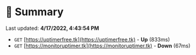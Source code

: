 # 📖 Summary
Last updated: **4/17/2022, 4:43:54 PM**

- `GET` [https://uptimerfree.tk](https://uptimerfree.tk) - **Up** (833ms)
- `GET` [https://monitoruptimer.tk](https://monitoruptimer.tk) - **Down** (67ms)
